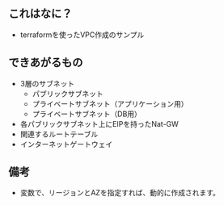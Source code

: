 ## これはなに？
- terraformを使ったVPC作成のサンプル

## できあがるもの
- 3層のサブネット
    - パブリックサブネット
    - プライベートサブネット（アプリケーション用）
    - プライベートサブネット（DB用）
- 各パブリックサブネット上にEIPを持ったNat-GW
- 関連するルートテーブル
- インターネットゲートウェイ

## 備考
- 変数で、リージョンとAZを指定すれば、動的に作成されます。